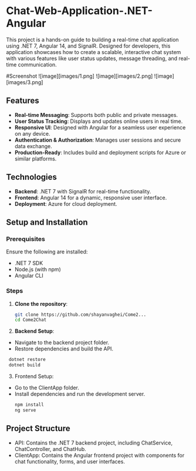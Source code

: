 # Chat-Web-Application-.NET-Angular

This project is a hands-on guide to building a real-time chat application using .NET 7, Angular 14, and SignalR. Designed for developers, this application showcases how to create a scalable, interactive chat system with various features like user status updates, message threading, and real-time communication.

#Screenshot
![image][images/1.png]
![image][images/2.png]
![image][images/3.png]

## Features

- **Real-time Messaging**: Supports both public and private messages.
- **User Status Tracking**: Displays and updates online users in real time.
- **Responsive UI**: Designed with Angular for a seamless user experience on any device.
- **Authentication & Authorization**: Manages user sessions and secure data exchange.
- **Production-Ready**: Includes build and deployment scripts for Azure or similar platforms.

## Technologies

- **Backend**: .NET 7 with SignalR for real-time functionality.
- **Frontend**: Angular 14 for a dynamic, responsive user interface.
- **Deployment**: Azure for cloud deployment.

## Setup and Installation

### Prerequisites

Ensure the following are installed:

- .NET 7 SDK
- Node.js (with npm)
- Angular CLI

### Steps

1. **Clone the repository**:
   ```bash
   git clone https://github.com/shayanvaghei/Come2...
   cd Come2Chat
   ```
2. **Backend Setup**:
- Navigate to the backend project folder.
- Restore dependencies and build the API.
 ```bash
  dotnet restore
  dotnet build
  ```
3. Frontend Setup:
- Go to the ClientApp folder.
- Install dependencies and run the development server.
  ```bash
  npm install
  ng serve
  ```
## Project Structure
- API: Contains the .NET 7 backend project, including ChatService, ChatController, and ChatHub.
- ClientApp: Contains the Angular frontend project with components for chat functionality, forms, and user interfaces.

